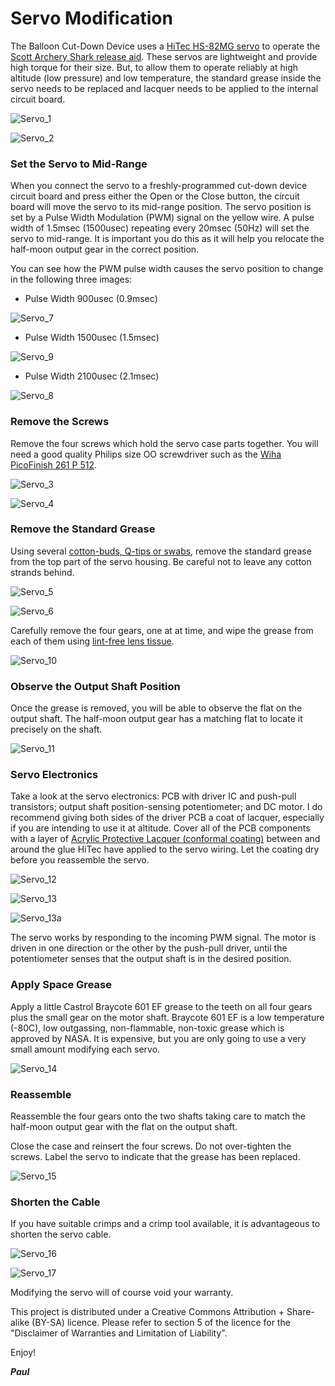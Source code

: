 # Servo Modification

The Balloon Cut-Down Device uses a [HiTec HS-82MG servo](https://www.servoshop.co.uk/index.php?pid=HITHS82MG&area=Servo) to operate the
[Scott Archery Shark release aid](https://scottarchery.com/collections/releases/products/shark-release). These servos are lightweight and provide high torque
for their size. But, to allow them to operate reliably at high altitude (low pressure) and low temperature, the standard grease inside the servo needs to be
replaced and lacquer needs to be applied to the internal circuit board.

![Servo_1](https://github.com/PaulZC/Balloon_Cut-Down_Device/blob/master/img/Servo_1.JPG)

![Servo_2](https://github.com/PaulZC/Balloon_Cut-Down_Device/blob/master/img/Servo_2.JPG)

### Set the Servo to Mid-Range

When you connect the servo to a freshly-programmed cut-down device circuit board and press either the Open or the Close button, the circuit board will
move the servo to its mid-range position. The servo position is set by a Pulse Width Modulation (PWM) signal on the yellow wire. A pulse width of 1.5msec
(1500usec) repeating every 20msec (50Hz) will set the servo to mid-range. It is important you do this as it will help you relocate the half-moon output gear
in the correct position.

You can see how the PWM pulse width causes the servo position to change in the following three images:

- Pulse Width 900usec (0.9msec)

![Servo_7](https://github.com/PaulZC/Balloon_Cut-Down_Device/blob/master/img/Servo_7.JPG)

- Pulse Width 1500usec (1.5msec)

![Servo_9](https://github.com/PaulZC/Balloon_Cut-Down_Device/blob/master/img/Servo_9.JPG)

- Pulse Width 2100usec (2.1msec)

![Servo_8](https://github.com/PaulZC/Balloon_Cut-Down_Device/blob/master/img/Servo_8.JPG)

### Remove the Screws

Remove the four screws which hold the servo case parts together. You will need a good quality Philips size OO screwdriver
such as the [Wiha PicoFinish 261 P 512](http://uk.farnell.com/wiha/2610040/screwdriver-phillips-no-00x40mm/dp/282303).

![Servo_3](https://github.com/PaulZC/Balloon_Cut-Down_Device/blob/master/img/Servo_3.JPG)

![Servo_4](https://github.com/PaulZC/Balloon_Cut-Down_Device/blob/master/img/Servo_4.JPG)

### Remove the Standard Grease

Using several [cotton-buds, Q-tips or swabs](https://www.thorlabs.de/thorproduct.cfm?partnumber=CTA10), remove the standard grease from the top part
of the servo housing. Be careful not to leave any cotton strands behind.

![Servo_5](https://github.com/PaulZC/Balloon_Cut-Down_Device/blob/master/img/Servo_5.JPG)

![Servo_6](https://github.com/PaulZC/Balloon_Cut-Down_Device/blob/master/img/Servo_6.JPG)

Carefully remove the four gears, one at at time, and wipe the grease from each of them using [lint-free lens tissue](https://www.thorlabs.de/thorproduct.cfm?partnumber=MC-5).

![Servo_10](https://github.com/PaulZC/Balloon_Cut-Down_Device/blob/master/img/Servo_10.JPG)

### Observe the Output Shaft Position

Once the grease is removed, you will be able to observe the flat on the output shaft. The half-moon output gear has a matching flat to locate it
precisely on the shaft.

![Servo_11](https://github.com/PaulZC/Balloon_Cut-Down_Device/blob/master/img/Servo_11.JPG)

### Servo Electronics

Take a look at the servo electronics: PCB with driver IC and push-pull transistors; output shaft position-sensing potentiometer; and DC motor. I do recommend
giving both sides of the driver PCB a coat of lacquer, especially if you are intending to use it at altitude. Cover all of the PCB components with a layer of
[Acrylic Protective Lacquer (conformal coating)](https://uk.rs-online.com/web/p/conformal-coatings/3217324/) between and around the glue HiTec have applied
to the servo wiring. Let the coating dry before you reassemble the servo.

![Servo_12](https://github.com/PaulZC/Balloon_Cut-Down_Device/blob/master/img/Servo_12.JPG)

![Servo_13](https://github.com/PaulZC/Balloon_Cut-Down_Device/blob/master/img/Servo_13.JPG)

![Servo_13a](https://github.com/PaulZC/Balloon_Cut-Down_Device/blob/master/img/Servo_13a.JPG)

The servo works by responding to the incoming PWM signal. The motor is driven in one direction or the other by the push-pull driver, until the potentiometer
senses that the output shaft is in the desired position.

### Apply Space Grease

Apply a little Castrol Braycote 601 EF grease to the teeth on all four gears plus the small gear on the motor shaft. Braycote 601 EF is a low temperature (-80C),
low outgassing, non-flammable, non-toxic grease which is approved by NASA. It is expensive, but you are only going to use a very small amount modifying each servo.

![Servo_14](https://github.com/PaulZC/Balloon_Cut-Down_Device/blob/master/img/Servo_14.JPG)

### Reassemble

Reassemble the four gears onto the two shafts taking care to match the half-moon output gear with the flat on the output shaft.

Close the case and reinsert the four screws. Do not over-tighten the screws. Label the servo to indicate that the grease has been replaced.

![Servo_15](https://github.com/PaulZC/Balloon_Cut-Down_Device/blob/master/img/Servo_15.JPG)

### Shorten the Cable

If you have suitable crimps and a crimp tool available, it is advantageous to shorten the servo cable.

![Servo_16](https://github.com/PaulZC/Balloon_Cut-Down_Device/blob/master/img/Servo_16.JPG)

![Servo_17](https://github.com/PaulZC/Balloon_Cut-Down_Device/blob/master/img/Servo_17.JPG)


Modifying the servo will of course void your warranty.

This project is distributed under a Creative Commons Attribution + Share-alike (BY-SA) licence.
Please refer to section 5 of the licence for the "Disclaimer of Warranties and Limitation of Liability".

Enjoy!

**_Paul_**